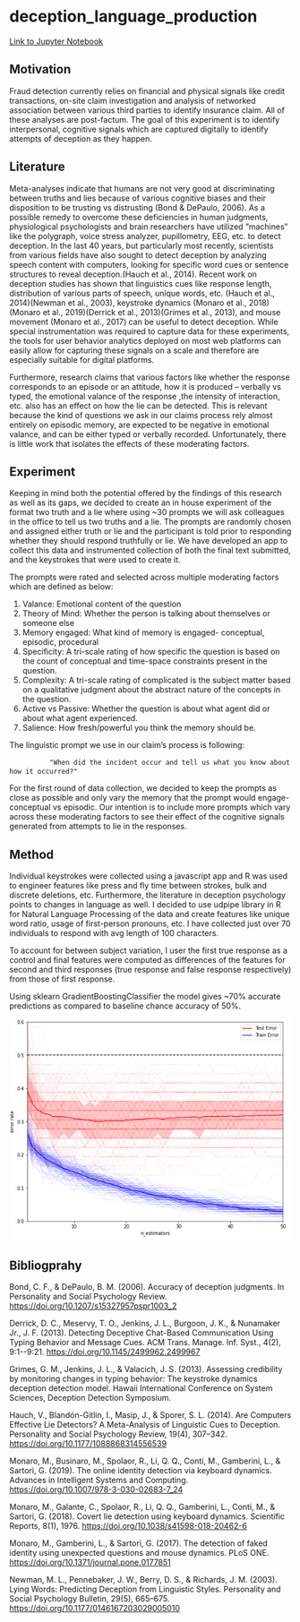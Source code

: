 # deception_language_production
[Link to Jupyter Notebook](https://github.com/aroranipun/deception_language_production/blob/master/prediction.ipynb)

## Motivation
Fraud detection currently relies on financial and physical signals like credit transactions, on-site claim investigation and analysis of networked association between various third parties to identify insurance claim. All of these analyses are post-factum. The goal of this experiment is to identify interpersonal, cognitive signals which are captured digitally to identify attempts of deception as they happen.
## Literature
Meta-analyses indicate that humans are not very good at discriminating between truths and lies because of various cognitive biases and their disposition to be trusting vs distrusting (Bond & DePaulo, 2006).  As a possible remedy to overcome these deficiencies in human judgments, physiological psychologists and brain researchers have utilized “machines” like the polygraph, voice stress analyzer, pupillometry, EEG, etc. to detect deception. In the last 40 years, but particularly most recently, scientists from various fields have also sought to detect deception by analyzing speech content with computers, looking for specific word cues or sentence structures to reveal deception.(Hauch et al., 2014). Recent work on deception studies has shown that linguistics cues like response length, distribution of various parts of speech, unique words, etc. (Hauch et al., 2014)(Newman et al., 2003), keystroke dynamics (Monaro et al., 2018)(Monaro et al., 2019)(Derrick et al., 2013)(Grimes et al., 2013), and mouse movement (Monaro et al., 2017) can be useful to detect deception. While special instrumentation was required to capture data for these experiments, the tools for user behavior analytics deployed on most web platforms can easily allow for capturing these signals on a scale and therefore are especially suitable for digital platforms.

Furthermore, research claims that various factors like whether the response corresponds to an episode or an attitude, how it is produced – verbally vs typed, the emotional valance of the response ,the intensity of interaction, etc. also has an effect on how the lie can be detected. This is relevant because the kind of questions we ask in our claims process rely almost entirely on episodic memory, are expected to be negative in emotional valance, and can be either typed or verbally recorded. Unfortunately, there is little work that isolates the effects of these moderating factors.

## Experiment
Keeping in mind both the potential offered by the findings of this research as well as its gaps, we decided to create an in house experiment of the format two truth and a lie where using ~30 prompts we will ask colleagues in the office to tell us two truths and a lie. The prompts are randomly chosen and assigned either truth or lie and the participant is told prior to responding whether they should respond truthfully or lie. We have developed an app to collect this data and instrumented collection of both the final text submitted, and the keystrokes that were used to create it.

The prompts were rated and selected across multiple moderating factors which are defined as below:

1.	Valance: Emotional content of the question
2.	Theory of Mind: Whether the person is talking about themselves or someone else
3.	Memory engaged: What kind of memory is engaged- conceptual, episodic, procedural
4.	Specificity: A tri-scale rating of how specific the question is based on the count of conceptual and time-space constraints present in the question.
5.	Complexity: A tri-scale rating of complicated is the subject matter based on a qualitative judgment about the abstract nature of the concepts in the question. 
6.	Active vs Passive: Whether the question is about what agent did or about what agent experienced.
7.	Salience: How fresh/powerful you think the memory should be.

The linguistic prompt we use in our claim’s process is following:

              "When did the incident occur and tell us what you know about how it occurred?"

For the first round of data collection, we decided to keep the prompts as close as possible and only vary the memory that the prompt would engage- conceptual vs episodic. Our intention is to include more prompts which vary across these moderating factors to see their effect of the cognitive signals generated from attempts to lie in the responses.

## Method
Individual keystrokes were collected using a javascript app and R was used to engineer features like press and fly time between strokes, bulk and discrete deletions, etc. Furthermore, the literature in deception psychology points to changes in language as well. I decided to use udpipe library in R for Natural Language Processing of the data and create features like unique word ratio, usage of first-person pronouns, etc. I have collected just over 70 individuals to respond with avg length of 100 characters.

To account for between subject variation, I user the first true response as a control and final features were computed as differences of the features for second and third responses (true response and false response respectively) from those of first response.

Using sklearn GradientBoostingClassifier the model gives ~70% accurate predictions as compared to baseline chance accuracy of 50%.

![Error_rate_over_multiple_trainings](images/training_results.PNG)


## Bibliogprahy
Bond, C. F., & DePaulo, B. M. (2006). Accuracy of deception judgments. In Personality and Social Psychology Review. https://doi.org/10.1207/s15327957pspr1003_2

Derrick, D. C., Meservy, T. O., Jenkins, J. L., Burgoon, J. K., & Nunamaker Jr., J. F. (2013). Detecting Deceptive Chat-Based Communication Using Typing Behavior and Message Cues. ACM Trans. Manage. Inf. Syst., 4(2), 9:1--9:21. https://doi.org/10.1145/2499962.2499967

Grimes, G. M., Jenkins, J. L., & Valacich, J. S. (2013). Assessing credibility by monitoring changes in typing behavior: The keystroke dynamics deception detection model. Hawaii International Conference on System Sciences, Deception Detection Symposium.

Hauch, V., Blandón-Gitlin, I., Masip, J., & Sporer, S. L. (2014). Are Computers Effective Lie Detectors? A Meta-Analysis of Linguistic Cues to Deception. Personality and Social Psychology Review, 19(4), 307–342. https://doi.org/10.1177/1088868314556539

Monaro, M., Businaro, M., Spolaor, R., Li, Q. Q., Conti, M., Gamberini, L., & Sartori, G. (2019). The online identity detection via keyboard dynamics. Advances in Intelligent Systems and Computing. https://doi.org/10.1007/978-3-030-02683-7_24

Monaro, M., Galante, C., Spolaor, R., Li, Q. Q., Gamberini, L., Conti, M., & Sartori, G. (2018). Covert lie detection using keyboard dynamics. Scientific Reports, 8(1), 1976. https://doi.org/10.1038/s41598-018-20462-6

Monaro, M., Gamberini, L., & Sartori, G. (2017). The detection of faked identity using unexpected questions and mouse dynamics. PLoS ONE. https://doi.org/10.1371/journal.pone.0177851

Newman, M. L., Pennebaker, J. W., Berry, D. S., & Richards, J. M. (2003). Lying Words: Predicting Deception from Linguistic Styles. Personality and Social Psychology Bulletin, 29(5), 665–675. https://doi.org/10.1177/0146167203029005010
